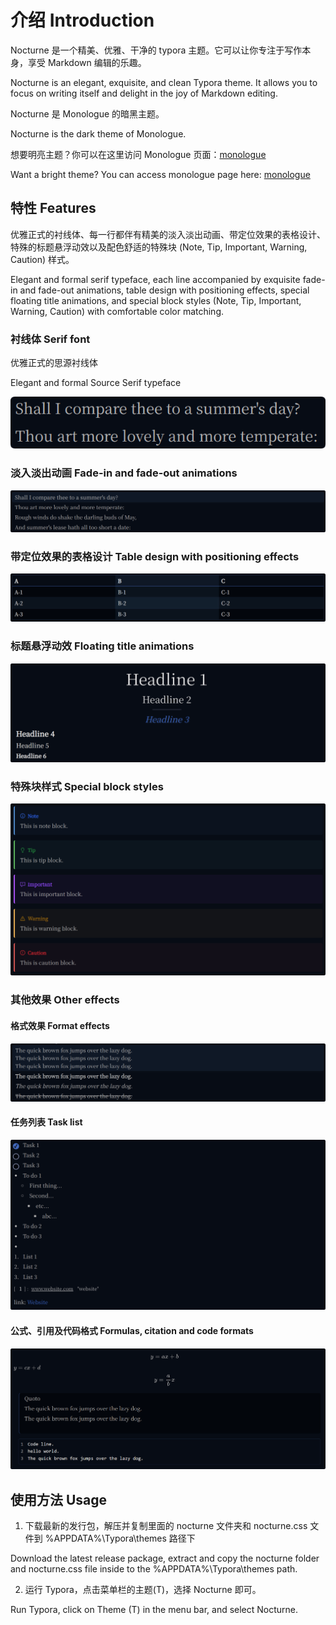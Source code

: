# 介绍 Introduction

Nocturne 是一个精美、优雅、干净的 typora 主题。它可以让你专注于写作本身，享受 Markdown 编辑的乐趣。

Nocturne is an elegant, exquisite, and clean Typora theme. It allows you to focus on writing itself and delight in the joy of Markdown editing.



Nocturne 是 Monologue 的暗黑主题。

Nocturne is the dark theme of Monologue.



想要明亮主题？你可以在这里访问 Monologue 页面：[monologue](https://github.com/Jackstar1212/monologue)

Want a bright theme? You can access monologue page here: [monologue](https://github.com/Jackstar1212/monologue)


## 特性 Features

优雅正式的衬线体、每一行都伴有精美的淡入淡出动画、带定位效果的表格设计、特殊的标题悬浮动效以及配色舒适的特殊块 (Note, Tip, Important, Warning, Caution) 样式。

Elegant and formal serif typeface, each line accompanied by exquisite fade-in and fade-out animations, table design with positioning effects, special floating title animations, and special block styles (Note, Tip, Important, Warning, Caution) with comfortable color matching.



### 衬线体 Serif font

优雅正式的思源衬线体

Elegant and formal Source Serif typeface

![1](https://github.com/Jackstar1212/nocturne/blob/main/theme_introduction/1.png)



### 淡入淡出动画 Fade-in and fade-out animations

![2](https://github.com/Jackstar1212/nocturne/blob/main/theme_introduction/2.png)



### 带定位效果的表格设计 Table design with positioning effects

![3](https://github.com/Jackstar1212/nocturne/blob/main/theme_introduction/3.png)



### 标题悬浮动效 Floating title animations

![4](https://github.com/Jackstar1212/nocturne/blob/main/theme_introduction/4.png)



### 特殊块样式 Special block styles

![5](https://github.com/Jackstar1212/nocturne/blob/main/theme_introduction/5.png)

### 其他效果 Other effects

#### 格式效果 Format effects

![6](https://github.com/Jackstar1212/nocturne/blob/main/theme_introduction/6.png)

#### 任务列表 Task list

![7](https://github.com/Jackstar1212/nocturne/blob/main/theme_introduction/7.png)

#### 公式、引用及代码格式 Formulas, citation and code formats

![8](https://github.com/Jackstar1212/nocturne/blob/main/theme_introduction/8.png)



## 使用方法 Usage

1. 下载最新的发行包，解压并复制里面的 nocturne 文件夹和 nocturne.css 文件到 %APPDATA%\Typora\themes 路径下

Download the latest release package, extract and copy the nocturne folder and nocturne.css file inside to the %APPDATA%\Typora\themes path.

2. 运行 Typora，点击菜单栏的主题(T)，选择 Nocturne 即可。

Run Typora, click on Theme (T) in the menu bar, and select Nocturne.

